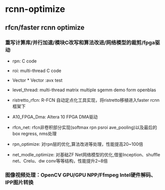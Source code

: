 # rcnn-optimize
## rfcn/faster rcnn optimize
### 重写计算库/并行加速/模块C改写和算法改进/网络模型的裁剪/fpga驱动
* rpn: C code
* roi: multi-thread C code
* Vector * Vector :avx test
* level\_thread: multi-thread matrix multiple sgemm  demo form openblas

* ristretto_rfcn: R-FCN 自动定点化工具实现，将ristretto移植进入faster rcnn框架下
* A10_FPGA_Dma: Altera 10 FPGA DMA驱动
* rfcn_net: rfcn非卷积部分实现(softmax rpn psroi ave_pooling)以及最后的box regress, nms处理
* rpn_optimize: 对rpn层的优化,算法改进等处理，性能提高20~100倍
* net_modle_optimize: 对基础ZF Net网络模型的优化,借鉴Inception、shuffle net、Crelu、dw conv等等结构，性能提升2~8倍
### 图像视频处理：OpenCV GPU/GPU NPP/Ffmpeg Intel硬件解码、IPP图片转换
